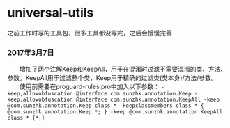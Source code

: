 # universal-utils
之前工作时写的工具包，很多工具都没写完，之后会慢慢完善

### 2017年3月7日
　　增加了两个注解Keep和KeepAll，用于在混淆时过滤不需要混淆的类、方法、参数。KeepAll用于过滤整个类，Keep用于精确的过滤类(类本身)/方法/参数。  
　　使用前需要在proguard-rules.pro中加入以下参数：
`-keep,allowobfuscation @interface com.sunzhk.annotation.Keep
-keep,allowobfuscation @interface com.sunzhk.annotation.KeepAll
-keep @com.sunzhk.annotation.Keep class *
-keepclassmembers class * {
    @com.sunzhk.annotation.Keep *;
}
-keep @com.sunzhk.annotation.KeepAll class * {*;}`
